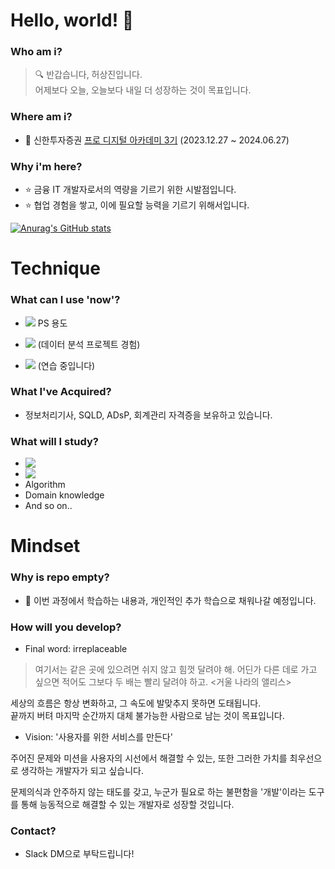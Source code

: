 # Hello, world! 👋

### Who am i?

> 🔍 반갑습니다, 허상진입니다. <br/>
> 어제보다 오늘, 오늘보다 내일 더 성장하는 것이 목표입니다.

### Where am i?

- 🌱 신한투자증권 <a href="https://prodigitalacademy.oopy.io/">프로 디지털 아카데미 3기</a> (2023.12.27 ~ 2024.06.27)

### Why i'm here?

- ⭐ 금융 IT 개발자로서의 역량을 기르기 위한 시발점입니다.
- ⭐ 협업 경험을 쌓고, 이에 필요할 능력을 기르기 위해서입니다.

[![Anurag's GitHub stats](https://github-readme-stats.vercel.app/api?username=bookeers)](https://github.com/anuraghazra/github-readme-stats)

# Technique

### What can I use 'now'?

- <img src="https://img.shields.io/badge/C++-00599C?style=flat-square&logo=C%2B%2B&logoColor=white" style="vertical-align:center;"> PS 용도

- <img src="https://img.shields.io/badge/python-3670A0?style=flat-square&logo=python&logoColor=ffdd54" style="vertical-align:center;"> (데이터 분석 프로젝트 경험)

- <img src="https://shields.io/badge/JavaScript-F7DF1E?logo=JavaScript&logoColor=000&style=flat-square" style="vertical-align:center;"> (연습 중입니다)

### What I've Acquired?

- 정보처리기사, SQLD, ADsP, 회계관리 자격증을 보유하고 있습니다.

### What will I study?

- <img src="https://img.shields.io/badge/React-61DAFB?style=flat-square&logo=React&logoColor=white" style="vertical-align:text-top;">
- <img src="https://img.shields.io/badge/Spring-6DB33F?style=flat-square&logo=Spring&logoColor=white" style="vertical-align:text-top;">
- Algorithm
- Domain knowledge
- And so on..

# Mindset

### Why is repo empty?

- 💭 이번 과정에서 학습하는 내용과, 개인적인 추가 학습으로 채워나갈 예정입니다.

### How will you develop?

- Final word: irreplaceable

> 여기서는 같은 곳에 있으려면 쉬지 않고 힘껏 달려야 해. 어딘가 다른 데로 가고 싶으면 적어도 그보다 두 배는 빨리 달려야 하고. <거울 나라의 앨리스>

세상의 흐름은 항상 변화하고, 그 속도에 발맞추지 못하면 도태됩니다.  
끝까지 버텨 마지막 순간까지 대체 불가능한 사람으로 남는 것이 목표입니다. 

- Vision: '사용자를 위한 서비스를 만든다'

주어진 문제와 미션을 사용자의 시선에서 해결할 수 있는, 또한 그러한 가치를 최우선으로 생각하는 개발자가 되고 싶습니다.

문제의식과 안주하지 않는 태도를 갖고, 누군가 필요로 하는 불편함을 '개발'이라는 도구를 통해 능동적으로 해결할 수 있는 개발자로 성장할 것입니다.

### Contact?

- Slack DM으로 부탁드립니다!
